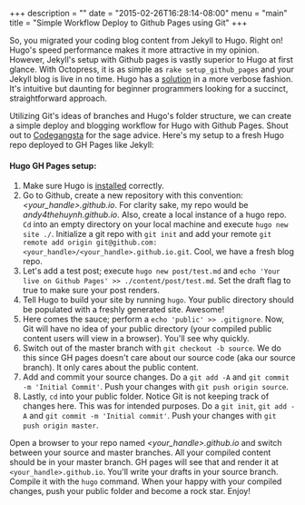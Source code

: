 +++
description = ""
date = "2015-02-26T16:28:14-08:00"
menu = "main"
title = "Simple Workflow Deploy to Github Pages using Git"
+++

So, you migrated your coding blog content from Jekyll to Hugo. Right on! Hugo's speed performance makes it more attractive in my opinion. However, Jekyll's setup with Github pages is vastly superior to Hugo at first glance. With Octopress, it is as simple as `rake setup_github_pages` and your Jekyll blog is live in no time. Hugo has a [solution](http://gohugo.io/tutorials/github-pages-blog/) in a more verbose fashion. It's intuitive but daunting for beginner programmers looking for a succinct, straightforward approach.

Utilizing Git's ideas of branches and Hugo's folder structure, we can create a simple deploy and blogging workflow for Hugo with Github Pages. Shout out to [Codegangsta](https://github.com/codegangsta) for the sage advice. Here's my setup to a fresh Hugo repo deployed to GH Pages like Jekyll:

#### **Hugo GH Pages setup:**
1. Make sure Hugo is [installed](http://gohugo.io/overview/installing/) correctly.
2. Go to Github, create a new repository with this convention: *<your_handle>.github.io*. For clarity sake, my repo would be *andy4thehuynh.github.io*. Also, create a local instance of a hugo repo. `Cd` into an empty directory on your local machine and execute `hugo new site ./`. Initialize a git repo with `git init` and add your remote `git remote add origin git@github.com:<your_handle>/<your_handle>.github.io.git`. Cool, we have a fresh blog repo.  
3. Let's add a test post; execute `hugo new post/test.md` and `echo 'Your live on Github Pages' >> ./content/post/test.md`. Set the draft flag to true to make sure your post renders.
4. Tell Hugo to build your site by running `hugo`. Your public directory should be populated with a freshly generated site. Awesome!
5. Here comes the sauce; perform a `echo 'public' >> .gitignore`. Now, Git will have no idea of your public directory (your compiled public content users will view in a browser). You'll see why quickly.
6. Switch out of the master branch with `git checkout -b source`. We do this since GH pages doesn't care about our source code (aka our source branch). It only cares about the public content.
7. Add and commit your source changes. Do a `git add -A` and `git commit -m 'Initial Commit'`. Push your changes with `git push origin source`.
8. Lastly, `cd` into your public folder. Notice Git is not keeping track of changes here. This was for intended purposes. Do a `git init`, `git add -A` and `git commit -m 'Initial commit'`. Push your changes with `git push origin master`. 

Open a browser to your repo named *<your_handle>.github.io* and switch between your source and master branches. All your compiled content should be in your master branch. GH pages will see that and render it at `<your_handle>.github.io`. You'll write your drafts in your source branch. Compile it with the `hugo` command. When your happy with your compiled changes, push your public folder and become a rock star. Enjoy!
